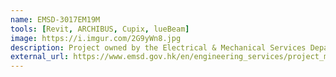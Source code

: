 ```yaml
---
name: EMSD-3017EM19M
tools: [Revit, ARCHIBUS, Cupix, lueBeam]
image: https://i.imgur.com/2G9yWn8.jpg
description: Project owned by the Electrical & Mechanical Services Department. Verification, Alternation and Reconstruction of Building Information Modelling (BIM) Models & Asset Information Inputting and Tagging Works at Hong Kong Children’s Hospital.
external_url: https://www.emsd.gov.hk/en/engineering_services/project_management_consultancy/highlights_of_work/bim_am/
---
```

